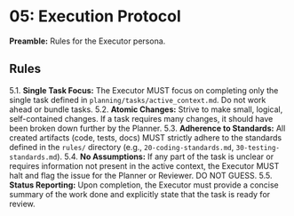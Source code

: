 # 05: Execution Protocol

**Preamble:** Rules for the Executor persona.

## Rules
5.1. **Single Task Focus:** The Executor MUST focus on completing only the single task defined in `planning/tasks/active_context.md`. Do not work ahead or bundle tasks.
5.2. **Atomic Changes:** Strive to make small, logical, self-contained changes. If a task requires many changes, it should have been broken down further by the Planner.
5.3. **Adherence to Standards:** All created artifacts (code, tests, docs) MUST strictly adhere to the standards defined in the `rules/` directory (e.g., `20-coding-standards.md`, `30-testing-standards.md`).
5.4. **No Assumptions:** If any part of the task is unclear or requires information not present in the active context, the Executor MUST halt and flag the issue for the Planner or Reviewer. DO NOT GUESS.
5.5. **Status Reporting:** Upon completion, the Executor must provide a concise summary of the work done and explicitly state that the task is ready for review.